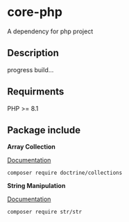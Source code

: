 # core-php

A dependency for php project

## Description

progress build...

## Requirments

PHP >= 8.1

## Package include

**Array Collection**

[Documentation](https://www.doctrine-project.org/projects/collections.html)
```
composer require doctrine/collections
```

**String Manipulation**

[Documentation](https://github.com/fe3dback/str?tab=readme-ov-file#functions-index)
```
composer require str/str
```
